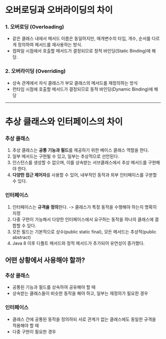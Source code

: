 # 오버로딩과 오버라이딩의 차이
### 1. 오버로딩 (Overloading)
- 같은 클래스 내에서 메서드 이름은 동일하지만, 매개변수의 타입, 개수, 순서를 다르게 정의하여 메서드를 재사용하는 방식.
- 컴파일 시점에서 호출할 메서드가 결정되므로 정적 바인딩(Static Binding)에 해당.
### 2. 오버라이딩 (Overriding)
- 상속 관계에서 자식 클래스가 부모 클래스의 메서드를 재정의하는 방식
- 런타임 시점에 호출할 메서드가 결정되므로 동적 바인딩(Dynamic Binding)에 해당
---
# 추상 클래스와 인터페이스의 차이
### 추상 클래스
1. 추상 클래스는 **공통 기능과 필드**를 제공하기 위한 베이스 클래스 역할을 한다.
2. 일부 메서드는 구현될 수 있고, 일부는 추상적으로 선언된다.
3. 인스턴스를 생성할 수 없으며, 이를 상속받는 서브클래스에서 추상 메서드를 구현해야 한다.
4. **다양한 접근 제어자**를 사용할 수 있어, 내부적인 동작과 외부 인터페이스를 구분할 수 있다.
### 인터페이스 
1. 인터페이스는 **규격을 정의**한다. -> 클래스가 특정 동작을 수행해야 하는지 명확히 지정
2. 다중 구현이 가능해서 다양한 인터페이스에서 요구하는 동작을 하나의 클래스에 결합할 수 있다.
3. 모든 필드는 기본적으로 상수(public static final), 모든 메서드는 추상적(public abstract)
4. Java 8 이후 디폴트 메서드와 정적 메서드가 추가되어 유연성이 증가했다.
## 어떤 상황에서 사용해야 할까?
### 추상 클래스
- 공통된 기능과 필드를 상속하여 공유해야 할 때
- 상속받는 클래스들이 비슷한 동작을 해야 하고, 일부는 재정의가 필요한 경우
### 인터페이스
- 클래스 간에 공통된 동작을 정의하되 서로 관계가 없는 클래스에도 동일한 규격을 적용해야 할 때
- 다중 구현이 필요한 경우
